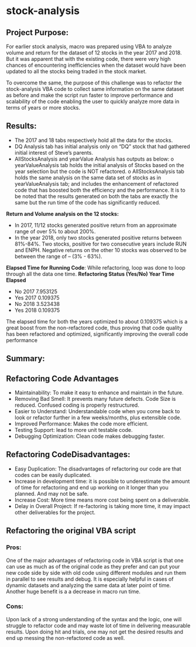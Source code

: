 # stock-analysis
## Project Purpose:
For earlier stock analysis, macro was prepared using VBA to analyze volume and return for the dataset of 12 stocks in the year 2017 and 2018. But it was apparent that with the existing code, there were very high chances of encountering inefficiencies when the dataset would have been updated to all the stocks being traded in the stock market. 

To overcome the same, the purpose of this challenge was to refactor the stock-analysis VBA code to collect same information on the same dataset as before and make the script run faster to improve performance and scalability of the code enabling the user to quickly analyze more data in terms of years or more stocks.

## Results:
- The 2017 and 18 tabs respectively hold all the data for the stocks.
- DQ Analysis tab has initial analysis only on “DQ” stock that had gathered initial interest of Steve’s parents.
- AllStocksAnalysis and yearValue Analysis has outputs as below:
o	yearValueAnalysis tab holds the initial analysis of Stocks based on the year selection but the code is NOT refactored.
o	AllStocksAnalysis tab holds the same analysis on the same data set of stocks as in yearValueAnalysis tab; and includes the enhancement of refactored code that has boosted both the efficiency and the performance. 
It is to be noted that the results generated on both the tabs are exactly the same but the run time of the code has significantly reduced. 

**Return and Volume analysis on the 12 stocks:**
- In 2017, 11/12 stocks generated positive return from an approximate range of over 5% to about 200%.
- In the year 2018, only two stocks generated positive returns between 81%-84%. Two stocks, positive for two consecutive years include RUN and ENPH. Negative returns on the other 10 stocks was observed to be between the range of – (3% - 63%).

**Elapsed Time for Running Code**:
While refactoring, loop was done to loop through all the data one time.
**Refactoring Status (Yes/No)	Year	Time Elapsed**
- No	2017	7.953125
- Yes	2017	0.109375
- No	2018	3.523438
- Yes	2018	0.109375

The elapsed time for both the years optimized to about 0.109375 which is a great boost from the non-refactored code, thus proving that code quality has been refactored and optimized, significantly improving the overall code performance

## Summary:
## Refactoring Code Advantages 
- Maintainability: To make it easy to enhance and maintain in the future.
- Removing Bad Smell: It prevents many future defects. Code Size is reduced. Confused coding is properly restructured.
- Easier to Understand: Understandable code when you come back to look or refactor further in a few weeks/months, plus extensible code.
- Improved Performance: Makes the code more efficient.
- Testing Support: lead to more unit testable code.
- Debugging Optimization: Clean code makes debugging faster.

## Refactoring CodeDisadvantages:
- Easy Duplication: The disadvantages of refactoring our code are that codes can be easily duplicated.
- Increase in development time: it is possible to underestimate the amount of time for refactoring and end up working on it longer than you planned. And may not be safe. 
- Increase Cost: More time means more cost being spent on a deliverable.
- Delay in Overall Project: If re-factoring is taking more time, it may impact other deliverables for the project.

## Refactoring the original VBA script
### Pros:
One of the major advantages of refactoring code in VBA script is that one can use as much as of the original code as they prefer and can put your new code side by side with old code using different modules and run them in parallel to see results and debug. It is especially helpful in cases of dynamic datasets and analyzing the same data at later point of time.
Another huge benefit is a a decrease in macro run time.
### Cons:
Upon lack of a strong understanding of the syntax and the logic, one will struggle to refactor code and may waste lot of time in delivering measurable results.
Upon doing hit and trials, one may not get the desired results and end up messing the non-refactored code as well.


